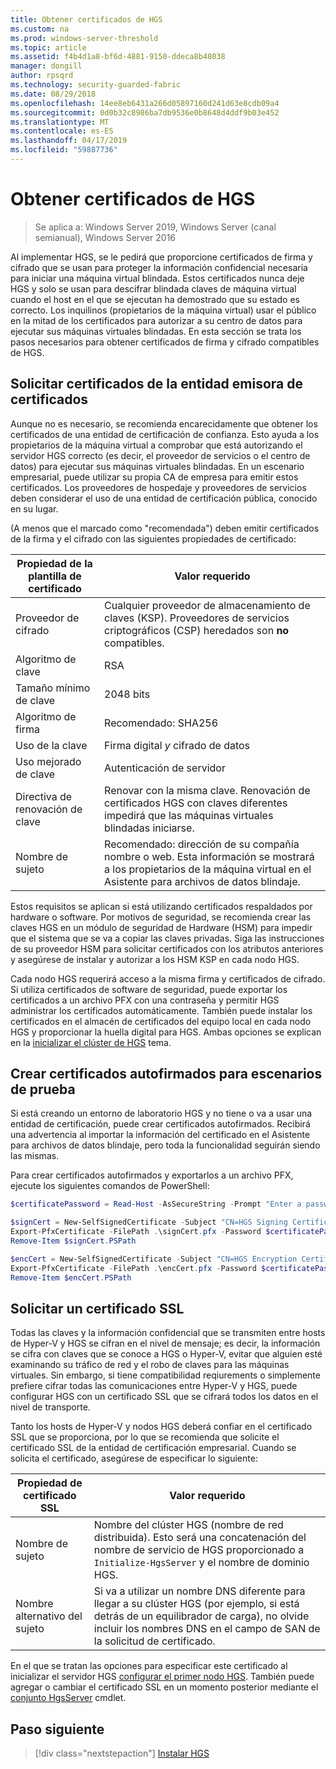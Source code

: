 ```yaml
---
title: Obtener certificados de HGS
ms.custom: na
ms.prod: windows-server-threshold
ms.topic: article
ms.assetid: f4b4d1a8-bf6d-4881-9150-ddeca8b48038
manager: dongill
author: rpsqrd
ms.technology: security-guarded-fabric
ms.date: 08/29/2018
ms.openlocfilehash: 14ee8eb6431a266d05897160d241d63e8cdb09a4
ms.sourcegitcommit: 0d0b32c8986ba7db9536e0b8648d4ddf9b03e452
ms.translationtype: MT
ms.contentlocale: es-ES
ms.lasthandoff: 04/17/2019
ms.locfileid: "59887736"
---
```

# <a name="obtain-certificates-for-hgs"></a>Obtener certificados de HGS

>Se aplica a: Windows Server 2019, Windows Server (canal semianual), Windows Server 2016

Al implementar HGS, se le pedirá que proporcione certificados de firma y cifrado que se usan para proteger la información confidencial necesaria para iniciar una máquina virtual blindada.
Estos certificados nunca deje HGS y solo se usan para descifrar blindada claves de máquina virtual cuando el host en el que se ejecutan ha demostrado que su estado es correcto.
Los inquilinos (propietarios de la máquina virtual) usar el público en la mitad de los certificados para autorizar a su centro de datos para ejecutar sus máquinas virtuales blindadas.
En esta sección se trata los pasos necesarios para obtener certificados de firma y cifrado compatibles de HGS.

## <a name="request-certificates-from-your-certificate-authority"></a>Solicitar certificados de la entidad emisora de certificados

Aunque no es necesario, se recomienda encarecidamente que obtener los certificados de una entidad de certificación de confianza.
Esto ayuda a los propietarios de la máquina virtual a comprobar que está autorizando el servidor HGS correcto (es decir, el proveedor de servicios o el centro de datos) para ejecutar sus máquinas virtuales blindadas.
En un escenario empresarial, puede utilizar su propia CA de empresa para emitir estos certificados.
Los proveedores de hospedaje y proveedores de servicios deben considerar el uso de una entidad de certificación pública, conocido en su lugar.

(A menos que el marcado como "recomendada") deben emitir certificados de la firma y el cifrado con las siguientes propiedades de certificado:

Propiedad de la plantilla de certificado | Valor requerido 
------------------------------|----------------
Proveedor de cifrado               | Cualquier proveedor de almacenamiento de claves (KSP). Proveedores de servicios criptográficos (CSP) heredados son **no** compatibles.
Algoritmo de clave                 | RSA
Tamaño mínimo de clave              | 2048 bits
Algoritmo de firma           | Recomendado: SHA256
Uso de la clave                     | Firma digital *y* cifrado de datos
Uso mejorado de clave            | Autenticación de servidor
Directiva de renovación de clave            | Renovar con la misma clave. Renovación de certificados HGS con claves diferentes impedirá que las máquinas virtuales blindadas iniciarse.
Nombre de sujeto                  | Recomendado: dirección de su compañía nombre o web. Esta información se mostrará a los propietarios de la máquina virtual en el Asistente para archivos de datos blindaje.

Estos requisitos se aplican si está utilizando certificados respaldados por hardware o software.
Por motivos de seguridad, se recomienda crear las claves HGS en un módulo de seguridad de Hardware (HSM) para impedir que el sistema que se va a copiar las claves privadas.
Siga las instrucciones de su proveedor HSM para solicitar certificados con los atributos anteriores y asegúrese de instalar y autorizar a los HSM KSP en cada nodo HGS.

Cada nodo HGS requerirá acceso a la misma firma y certificados de cifrado.
Si utiliza certificados de software de seguridad, puede exportar los certificados a un archivo PFX con una contraseña y permitir HGS administrar los certificados automáticamente.
También puede instalar los certificados en el almacén de certificados del equipo local en cada nodo HGS y proporcionar la huella digital para HGS.
Ambas opciones se explican en la [inicializar el clúster de HGS](guarded-fabric-initialize-hgs.md) tema.

## <a name="create-self-signed-certificates-for-test-scenarios"></a>Crear certificados autofirmados para escenarios de prueba

Si está creando un entorno de laboratorio HGS y no tiene o va a usar una entidad de certificación, puede crear certificados autofirmados.
Recibirá una advertencia al importar la información del certificado en el Asistente para archivos de datos blindaje, pero toda la funcionalidad seguirán siendo las mismas.

Para crear certificados autofirmados y exportarlos a un archivo PFX, ejecute los siguientes comandos de PowerShell:

```powershell
$certificatePassword = Read-Host -AsSecureString -Prompt "Enter a password for the PFX file"

$signCert = New-SelfSignedCertificate -Subject "CN=HGS Signing Certificate"
Export-PfxCertificate -FilePath .\signCert.pfx -Password $certificatePassword -Cert $signCert
Remove-Item $signCert.PSPath

$encCert = New-SelfSignedCertificate -Subject "CN=HGS Encryption Certificate"
Export-PfxCertificate -FilePath .\encCert.pfx -Password $certificatePassword -Cert $encCert
Remove-Item $encCert.PSPath
```

## <a name="request-an-ssl-certificate"></a>Solicitar un certificado SSL

Todas las claves y la información confidencial que se transmiten entre hosts de Hyper-V y HGS se cifran en el nivel de mensaje; es decir, la información se cifra con claves que se conoce a HGS o Hyper-V, evitar que alguien esté examinando su tráfico de red y el robo de claves para las máquinas virtuales.
Sin embargo, si tiene compatibilidad reqiurements o simplemente prefiere cifrar todas las comunicaciones entre Hyper-V y HGS, puede configurar HGS con un certificado SSL que se cifrará todos los datos en el nivel de transporte.

Tanto los hosts de Hyper-V y nodos HGS deberá confiar en el certificado SSL que se proporciona, por lo que se recomienda que solicite el certificado SSL de la entidad de certificación empresarial. Cuando se solicita el certificado, asegúrese de especificar lo siguiente:

Propiedad de certificado SSL | Valor requerido
-------------------------|---------------
Nombre de sujeto             | Nombre del clúster HGS (nombre de red distribuida). Esto será una concatenación del nombre de servicio de HGS proporcionado a `Initialize-HgsServer` y el nombre de dominio HGS.
Nombre alternativo del sujeto | Si va a utilizar un nombre DNS diferente para llegar a su clúster HGS (por ejemplo, si está detrás de un equilibrador de carga), no olvide incluir los nombres DNS en el campo de SAN de la solicitud de certificado.

En el que se tratan las opciones para especificar este certificado al inicializar el servidor HGS [configurar el primer nodo HGS](guarded-fabric-initialize-hgs.md).
También puede agregar o cambiar el certificado SSL en un momento posterior mediante el [conjunto HgsServer](https://docs.microsoft.com/powershell/module/hgsserver/set-hgsserver?view=win10-ps) cmdlet.

## <a name="next-step"></a>Paso siguiente

>[!div class="nextstepaction"]
[Instalar HGS](guarded-fabric-choose-where-to-install-hgs.md)
